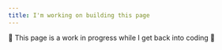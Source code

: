 ```yaml
---
title: I'm working on building this page 
---
```

🚧
This page is a work in progress while I get back into coding
🚧

